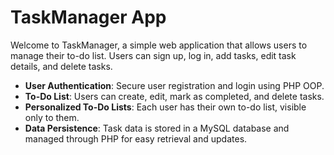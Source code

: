 # TaskManager App
Welcome to TaskManager, a simple web application that allows users to manage their to-do list. Users can sign up, log in, add tasks, edit task details, and delete tasks.

- **User Authentication**: Secure user registration and login using PHP OOP.
- **To-Do List**: Users can create, edit, mark as completed, and delete tasks.
- **Personalized To-Do Lists**: Each user has their own to-do list, visible only to them.
- **Data Persistence**: Task data is stored in a MySQL database and managed through PHP for easy retrieval and updates.
